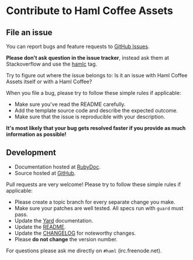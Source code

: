 Contribute to Haml Coffee Assets
================================

File an issue
-------------

You can report bugs and feature requests to [GitHub Issues](https://github.com/emilioforrer/haml_coffee_assets/issues).

**Please don't ask question in the issue tracker**, instead ask them at Stackoverflow and use the
[hamlc](http://stackoverflow.com/questions/tagged/hamlc) tag.

Try to figure out where the issue belongs to: Is it an issue with Haml Coffee Assets itself or with a Haml Coffee?

When you file a bug, please try to follow these simple rules if applicable:

* Make sure you've read the README carefully.
* Add the template source code and describe the expected outcome.
* Make sure that the issue is reproducible with your description.

**It's most likely that your bug gets resolved faster if you provide as much information as possible!**

Development
-----------

* Documentation hosted at [RubyDoc](http://rubydoc.info/github/emilioforrer/haml_coffee_assets/master/frames).
* Source hosted at [GitHub](https://github.com/emilioforrer/haml_coffee_assets).

Pull requests are very welcome! Please try to follow these simple rules if applicable:

* Please create a topic branch for every separate change you make.
* Make sure your patches are well tested. All specs run with `guard` must pass.
* Update the [Yard](http://yardoc.org/) documentation.
* Update the [README](https://github.com/emilioforrer/haml_coffee_assets/blob/master/README.md).
* Update the [CHANGELOG](https://github.com/emilioforrer/haml_coffee_assets/blob/master/CHANGELOG.md) for noteworthy changes.
* Please **do not change** the version number.

For questions please ask me directly on `#haml` (irc.freenode.net).
